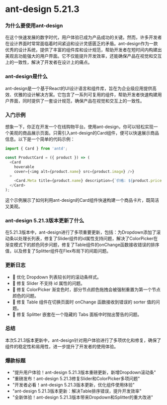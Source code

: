 # ant-design 5.21.3
### 为什么要使用ant-design

在这个快速发展的数字时代，用户体验已成为产品成功的关键。然而，许多开发者在设计界面时常常面临着时间紧迫和设计灵感匮乏的矛盾。ant-design作为一款优秀的设计系统，提供了丰富的组件库和设计规范，帮助开发者在短时间内构建出美观且功能强大的用户界面。它不仅能提升开发效率，还能确保产品在视觉和交互上的一致性，解决了开发者在设计上的痛点。

### ant-design是什么

ant-design是一个基于React的UI设计语言和组件库，旨在为企业级应用提供高效、优雅的设计解决方案。它包含了一系列可复用的组件，帮助开发者快速构建用户界面，同时提供了一套设计规范，确保产品在视觉和交互上的一致性。

### 入门示例

想象一下，你正在开发一个在线购物平台。使用ant-design，你可以轻松实现一个美观的商品展示页面。只需引入ant-design的Card组件，便可以快速展示商品信息。以下是一个简单的代码示例：

```javascript
import { Card } from 'antd';

const ProductCard = ({ product }) => (
  <Card
    hoverable
    cover={<img alt={product.name} src={product.image} />}
  >
    <Card.Meta title={product.name} description={`价格: ${product.price}`} />
  </Card>
);
```

这个示例展示了如何利用ant-design的Card组件快速构建一个商品卡片，既简洁又美观。

### ant-design 5.21.3版本更新了什么

在5.21.3版本中，ant-design进行了多项重要更新，包括：为Dropdown添加了滚动条以处理长列表，修复了Slider组件的id属性支持问题，解决了ColorPicker在渐变模式下的颜色同步问题，修复了Table组件的onChange函数接收错误的排序值，以及修复了Splitter组件在Flex布局下的间距问题。

### 更新日志

- 💄 优化 Dropdown 列表较长时的滚动条样式。
- 🐞 修复 Slider 不支持 id 属性的问题。
- 🐞 修复 ColorPicker 渐变色时，部分节点颜色拖拽会被强制重置为第一个节点颜色的问题。
- 🐞 修复 Table 组件在切换页面时 onChange 函数接收到错误的 sorter 值的问题。
- 🐞 修复 Splitter 嵌套在一个隐藏的 Tabs 面板中时抛出警告的问题。

### 总结

本次5.21.3版本更新中，ant-design针对用户体验进行了多项优化和修复，确保了组件的稳定性和易用性，进一步提升了开发者的使用体验。

### 爆款标题

- "提升用户体验！ant-design 5.21.3版本重磅更新，新增Dropdown滚动条"
- "重磅发布！ant-design 5.21.3修复Slider和ColorPicker多项问题"
- "开发者必看！ant-design 5.21.3版本更新，优化组件使用体验"
- "ant-design 5.21.3版本更新：解决Table排序错误，提升开发效率"
- "全新体验！ant-design 5.21.3版本带来Dropdown和Splitter的重大改进"